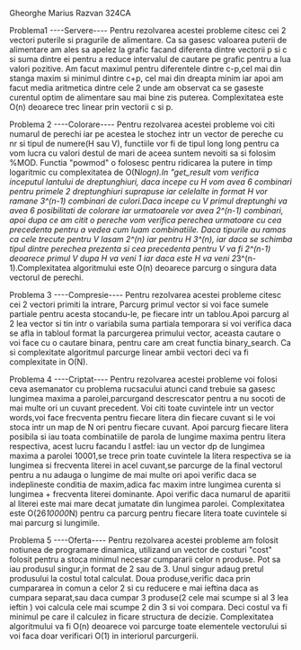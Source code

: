 Gheorghe Marius Razvan 324CA

Problema1 ----Servere----
Pentru rezolvarea acestei probleme citesc cei 2 vectori puterile
si pragurile de alimentare.
Ca sa gasesc valoarea puterii de alimentare am ales sa apelez la grafic
facand diferenta dintre vectorii p si c si suma dintre ei pentru
a reduce intervalul de cautare pe grafic pentru a lua valori pozitive.
Am facut maximul pentru diferentele dintre c-p,cel mai din stanga maxim
si minimul dintre c+p, cel mai din dreapta minim iar apoi am facut media 
aritmetica dintre cele 2 unde am observat ca se gaseste curentul optim de
alimentare sau mai bine zis puterea.
Complexitatea este O(n) deoarece trec linear prin vectorii c si p.

Problema 2 ----Colorare----
Pentru rezolvarea acestei probleme voi citi numarul de perechi iar pe acestea
le stochez intr un vector de pereche cu nr si tipul de numere(H sau V),
functiile vor fi de tipul long long pentru ca vom lucra cu valori destul de
mari de aceea suntem nevoiti sa si folosim %MOD. Functia "powmod" o 
folosesc pentru ridicarea la putere in timp logaritmic cu complexitatea de 
O(N*logn).In "get_result vom verifica inceputul lantului de dreptunghiuri,
daca incepe cu H vom avea 6 combinari pentru primele 2 dreptunghiuri suprapuse
iar celelalte in format H vor ramane 3^(n-1) combinari de culori.Daca incepe
cu V primul dreptunghi va avea 6 posibilitati de colorare iar urmatoarele
vor avea 2^(n-1) combinari, apoi dupa ce am citit o pereche vom verifica 
perechea urmatoare cu cea precedenta pentru a vedea cum luam combinatiile.
Daca tipurile au ramas ca cele trecute pentru V lasam 2^(n) iar pentru H 3^(n),
iar daca se schimba tipul dintre perechea prezenta si cea precedenta pentru
V va fi 2^(n-1) deoarece primul V dupa H va veni 1 iar daca este H va veni
2*3^(n-1).Complexitatea algoritmului este O(n) deoarece parcurg o singura
data vectorul de perechi.

Problema 3 ----Compresie----
Pentru rezolvarea acestei probleme citesc cei 2 vectori primiti la intrare,
Parcurg primul vector si voi face sumele partiale pentru acesta stocandu-le,
pe fiecare intr un tablou.Apoi parcurg al 2 lea vector si tin intr o variabila
suma partiala temporara si voi verifica daca se afla in tabloul format la 
parcurgerea primului vector, aceasta cautare o voi face cu o cautare binara,
pentru care am creat functia binary_search.
Ca si complexitate algoritmul parcurge linear ambii vectori deci va fi
complexitate in O(N).

Problema 4 ----Criptat----
Pentru rezolvarea acestei probleme voi folosi ceva asemanator cu problema
rucsacului atunci cand trebuie sa gasesc lungimea maxima a parolei,parcurgand
descrescator pentru a nu socoti de mai multe ori un cuvant precedent.
Voi citi toate cuvintele intr un vector words,voi face frecventa
pentru fiecare litera din fiecare cuvant si le voi stoca intr un map
de N ori pentru fiecare cuvant.
Apoi parcurg fiecare litera posibila si iau toata combinatiile de parola
de lungime maxima pentru litera respectiva, acest lucru facandu l astfel:
iau un vector dp de lungimea maxima a parolei 10001,se trece prin toate
cuvintele la litera respectiva se ia lungimea si frecventa literei in acel
cuvant,se parcurge de la final vectorul pentru a nu adauga o lungime de mai
multe ori apoi verific daca se indeplineste conditia de maxim,adica fac maxim
intre lungimea curenta si lungimea + frecventa literei dominante.
Apoi verific daca numarul de aparitii al literei este mai mare decat jumatate
din lungimea parolei.
Complexitatea este O(26*10000*N) pentru ca parcurg pentru fiecare litera toate
cuvintele si mai parcurg si lungimile.

Problema 5 ----Oferta----
Pentru rezolvarea acestei probleme am folosit notiunea de programare dinamica,
utilizand un vector de costuri "cost" folosit pentru a stoca minimul necesar
cumpararii celor n produse.
Pot sa iau produsul singur,in format de 2 sau de 3.
Unul singur adaug pretul produsului la costul total calculat.
Doua produse,verific daca prin cumpararea in comun a celor 2 
si cu reducere e mai ieftina daca as cumpara separat,sau daca
cumpar 3 produse(2 cele mai scumpe si al 3 lea ieftin ) voi calcula
cele mai scumpe 2 din 3 si voi compara.
Deci costul va fi minimul pe care il calculez in ficare structura de decizie.
Complexitatea algoritmului va fi O(n) deoarece voi parcurge toate elementele
vectorului si voi faca doar verificari O(1) in interiorul parcurgerii.